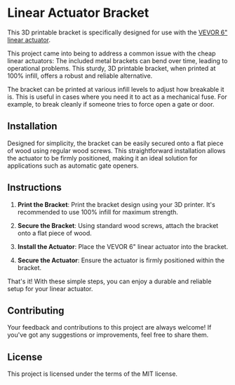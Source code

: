 # Linear Actuator Bracket

This 3D printable bracket is specifically designed for use with the
[VEVOR 6" linear actuator](https://www.vevor.com/linear-actuators-c_11633/6-inch-stroke-linear-actuator-6000n-1320lbs-pound-max-lift-12v-volt-dc-motor-p_010577098364).

This project came into being to address a common issue with the cheap linear actuators: The included metal brackets can
bend over time, leading to operational problems. This sturdy, 3D printable bracket, when printed at 100% infill, offers
a robust and reliable alternative.

The bracket can be printed at various infill levels to adjust how breakable it is. This is useful in cases where you
need it to act as a mechanical fuse. For example, to break cleanly if someone tries to force open a gate or door.

## Installation

Designed for simplicity, the bracket can be easily secured onto a flat piece of wood using regular wood screws. This
straightforward installation allows the actuator to be firmly positioned, making it an ideal solution for applications
such as automatic gate openers.

## Instructions

1. **Print the Bracket**: Print the bracket design using your 3D printer. It's recommended to use 100% infill for
   maximum strength.

2. **Secure the Bracket**: Using standard wood screws, attach the bracket onto a flat piece of wood.

3. **Install the Actuator**: Place the VEVOR 6" linear actuator into the bracket.

4. **Secure the Actuator**: Ensure the actuator is firmly positioned within the bracket.

That's it! With these simple steps, you can enjoy a durable and reliable setup for your linear actuator.

## Contributing

Your feedback and contributions to this project are always welcome! If you've got any suggestions or improvements, feel
free to share them.

## License

This project is licensed under the terms of the MIT license.
